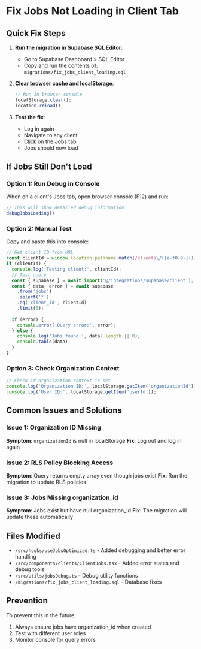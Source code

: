 # Fix Jobs Not Loading in Client Tab

## Quick Fix Steps

1. **Run the migration in Supabase SQL Editor**:
   - Go to Supabase Dashboard > SQL Editor
   - Copy and run the contents of: `migrations/fix_jobs_client_loading.sql`

2. **Clear browser cache and localStorage**:
   ```javascript
   // Run in browser console
   localStorage.clear();
   location.reload();
   ```

3. **Test the fix**:
   - Log in again
   - Navigate to any client
   - Click on the Jobs tab
   - Jobs should now load

## If Jobs Still Don't Load

### Option 1: Run Debug in Console
When on a client's Jobs tab, open browser console (F12) and run:
```javascript
// This will show detailed debug information
debugJobsLoading()
```

### Option 2: Manual Test
Copy and paste this into console:
```javascript
// Get client ID from URL
const clientId = window.location.pathname.match(/clients\/([a-f0-9-]+)/)?.[1];
if (clientId) {
  console.log('Testing client:', clientId);
  // Test query
  const { supabase } = await import('@/integrations/supabase/client');
  const { data, error } = await supabase
    .from('jobs')
    .select('*')
    .eq('client_id', clientId)
    .limit(5);
  
  if (error) {
    console.error('Query error:', error);
  } else {
    console.log('Jobs found:', data?.length || 0);
    console.table(data);
  }
}
```

### Option 3: Check Organization Context
```javascript
// Check if organization context is set
console.log('Organization ID:', localStorage.getItem('organizationId'));
console.log('User ID:', localStorage.getItem('userId'));
```

## Common Issues and Solutions

### Issue 1: Organization ID Missing
**Symptom**: `organizationId` is null in localStorage
**Fix**: Log out and log in again

### Issue 2: RLS Policy Blocking Access
**Symptom**: Query returns empty array even though jobs exist
**Fix**: Run the migration to update RLS policies

### Issue 3: Jobs Missing organization_id
**Symptom**: Jobs exist but have null organization_id
**Fix**: The migration will update these automatically

## Files Modified
- `/src/hooks/useJobsOptimized.ts` - Added debugging and better error handling
- `/src/components/clients/ClientJobs.tsx` - Added error states and debug tools
- `/src/utils/jobsDebug.ts` - Debug utility functions
- `/migrations/fix_jobs_client_loading.sql` - Database fixes

## Prevention
To prevent this in the future:
1. Always ensure jobs have organization_id when created
2. Test with different user roles
3. Monitor console for query errors
